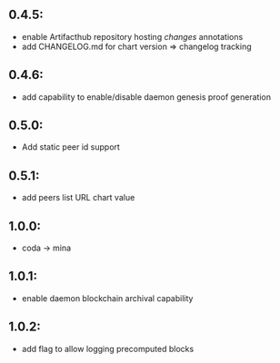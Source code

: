 0.4.5:
------
- enable Artifacthub repository hosting *changes* annotations
- add CHANGELOG.md for chart version => changelog tracking

0.4.6:
------
- add capability to enable/disable daemon genesis proof generation

0.5.0:
------
- Add static peer id support

0.5.1:
------
- add peers list URL chart value

1.0.0:
------
- coda -> mina

1.0.1:
------
- enable daemon blockchain archival capability

1.0.2:
-----
- add flag to allow logging precomputed blocks
